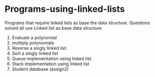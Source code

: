# Programs-using-linked-lists
Programs that require linked lists as base the data structure.
Questions solved all use Linked list as base data structure
1. Evaluate a polynomial
2. multiply polynomials
3. Reverse a singly linked list.
4. Sort a singly linked list
5. Queue implementation using linked list
6. Stack implementation using linked list
7. Student database (assign2)
